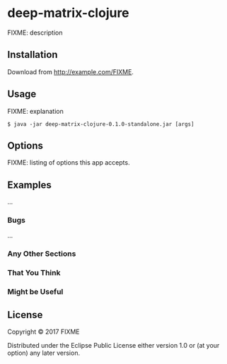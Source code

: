 # deep-matrix-clojure

FIXME: description

## Installation

Download from http://example.com/FIXME.

## Usage

FIXME: explanation

    $ java -jar deep-matrix-clojure-0.1.0-standalone.jar [args]

## Options

FIXME: listing of options this app accepts.

## Examples

...

### Bugs

...

### Any Other Sections
### That You Think
### Might be Useful

## License

Copyright © 2017 FIXME

Distributed under the Eclipse Public License either version 1.0 or (at
your option) any later version.
